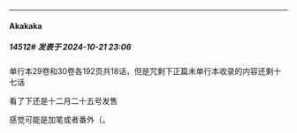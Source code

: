 ﻿
*****

####  Akakaka  
##### 14512#       发表于 2024-10-21 23:06

单行本29卷和30卷各192页共18话，但是咒剩下正篇未单行本收录的内容还剩十七话

看了下还是十二月二十五号发售

感觉可能是加笔或者番外（。

